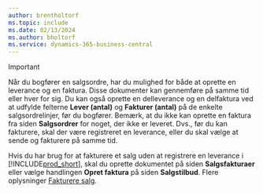 ```yaml
---
author: brentholtorf
ms.topic: include
ms.date: 02/13/2024
ms.author: bholtorf
ms.service: dynamics-365-business-central
---
```

> [!IMPORTANT]
> Når du bogfører en salgsordre, har du mulighed for både at oprette en leverance og en faktura. Disse dokumenter kan gennemføre på samme tid eller hver for sig. Du kan også oprette en delleverance og en delfaktura ved at udfylde felterne **Lever (antal)** og **Fakturer (antal)** på de enkelte salgsordrelinjer, før du bogfører. Bemærk, at du ikke kan oprette en faktura fra siden **Salgsordrer** for noget, der ikke er leveret. Dvs., før du kan fakturere, skal der være registreret en leverance, eller du skal vælge at sende og fakturere på samme tid.
>
> Hvis du har brug for at fakturere et salg uden at registrere en leverance i [!INCLUDE[prod_short](prod_short.md)], skal du oprette dokumentet på siden **Salgsfakturaer** eller vælge handlingen **Opret faktura** på siden **Salgstilbud**. Flere oplysninger [Fakturere salg](../sales-how-invoice-sales.md).

